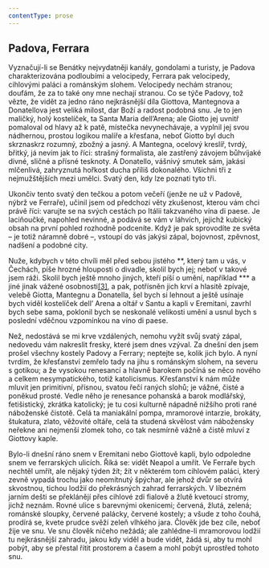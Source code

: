 ```yaml
---
contentType: prose
---
```


## Padova, Ferrara

Vyznačují-li se Benátky nejvydatněji kanály, gondolami a turisty, je Padova charakterizována podloubími a velocipedy, Ferrara pak velocipedy, cihlovými paláci a románským slohem. Velocipedy nechám stranou; doufám, že za to také ony mne nechají stranou. Co se týče Padovy, tož vězte, že vidět za jedno ráno nejkrásnější díla Giottova, Mantegnova a Donatellova jest veliká milost, dar Boží a radost podobná snu. Je to jen maličký, holý kostelíček, ta Santa Maria dell’Arena; ale Giotto jej uvnitř pomaloval od hlavy až k patě, místečka nevynechávaje, a vyplnil jej svou nádhernou, prostou logikou malíře a křesťana, neboť Giotto byl duch skrznaskrz rozumný, zbožný a jasný. A Mantegna, ocelový kreslíř, tvrdý, břitký, já nevím jak to říci: strašný formalista, ale zastřený závojem bůhvíjaké divné, sličné a přísné tesknoty. A Donatello, vášnivý smutek sám, jakási mlčenlivá, zahryznutá hořkost ducha příliš dokonalého. Všichni tři z nejmužštějších mezi umělci. Svatý den, kdy lze poznati tyto tři.

Ukončiv tento svatý den tečkou a potom večeří (jenže ne už v Padově, nýbrž ve Ferraře), učinil jsem od předchozí věty zkušenost, kterou vám chci právě říci: varujte se na svých cestách po Itálii takzvaného vína di paese. Je laciňoučké, napohled nevinné, a podává se vám v láhvích, jejichž kubický obsah na první pohled rozhodně podceníte. Když je pak sprovodíte ze světa – je totiž náramně dobré –, vstoupí do vás jakýsi zápal, bojovnost, zpěvnost, nadšení a podobné city.

Nuže, kdybych v této chvíli měl před sebou jistého \*\*, který tam u vás, v Čechách, píše hrozné hlouposti o divadle, skolil bych jej; neboť v takové jsem ráži. Skolil bych ještě mnoho jiných, kteří píší o umění, například \*\*\* a jiné jinak vážené osobnosti[\[3\]](./resources/undefined), a pak, potřísněn jich krví a hlasitě zpívaje, velebě Giotta, Mantegnu a Donatella, šel bych si lehnout a ještě usínaje bych viděl kostelíček dell’ Arena a oltář v Santu a kapli v Eremitani, zavrhl bych sebe sama, poklonil bych se neskonalé velikosti umění a usnul bych s poslední vděčnou vzpomínkou na víno di paese.

Než, nedostává se mi krve vzdálených, nemohu vyžít svůj svatý zápal, nedovedu vám nakreslit fresky, které jsem dnes vzýval. Za dnešní den jsem prošel všechny kostely Padovy a Ferrary; neptejte se, kolik jich bylo. A nyní tvrdím, že křesťanství zemřelo tady na jihu s románským slohem, na severu s gotikou; a že vysokou renesancí a hlavně barokem počíná se něco nového a celkem nesympatického, totiž katolicismus. Křesťanství k nám může mluvit jen primitivní, přísnou, svatou řečí raných slohů; je vážné, čisté a poněkud prosté. Vedle něho je renesance pohanská a barok modlářský, fetišistický, zkrátka katolický; je tu cosi kulturně nápadně nižšího proti rané náboženské čistotě. Celá ta maniakální pompa, mramorové intarzie, brokáty, štukatura, zlato, věžovité oltáře, celá ta studená skvělost vám nábožensky neřekne ani nejmenší zlomek toho, co tak nesmírně vážně a čistě mluví z Giottovy kaple.

Bylo-li dnešní ráno snem v Eremitani nebo Giottově kapli, bylo odpoledne snem ve ferrarských ulicích. Říká se: vidět Neapol a umřít. Ve Ferraře bych nechtěl umřít, ale nějaký týden žít; žít v některém tom cihlovém paláci, který zevně vypadá trochu jako neomítnutý špýchar, ale jehož dvůr se otvírá skvostnou, tichou lodžií do překrásných zahrad ferrarských. V líbezném jarním dešti se překlánějí přes cihlové zdi fialově a žlutě kvetoucí stromy, jichž neznám. Rovné ulice s barevnými okenicemi; červená, žlutá, zelená; románské sloupky, červené palácky, červené kostely; a všude z toho čouhá, prodírá se, kvete prudce svěží zeleň vlhkého jara. Člověk jde bez cíle, neboť žije ve snu. Ve snu člověk ničeho nežádá; ale zahlédne-li mramorovou lodžií tu nejkrásnější zahradu, jakou kdy viděl a bude vidět, žádá si, aby tu mohl pobýt, aby se přestal řítit prostorem a časem a mohl pobýt uprostřed tohoto snu.
